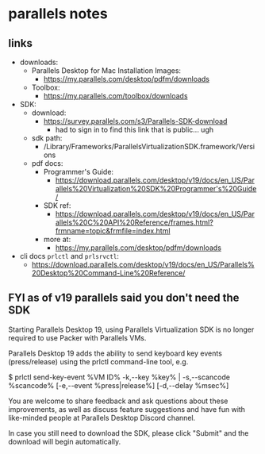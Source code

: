 # parallels notes

## links

- downloads:
  - Parallels Desktop for Mac Installation Images:
    - https://my.parallels.com/desktop/pdfm/downloads
  - Toolbox:
    - https://my.parallels.com/toolbox/downloads
- SDK:
  - download:
    - https://survey.parallels.com/s3/Parallels-SDK-download
      - had to sign in to find this link that is public... ugh
  - sdk path:
    - /Library/Frameworks/ParallelsVirtualizationSDK.framework/Versions
  - pdf docs:
    - Programmer's Guide:
      - https://download.parallels.com/desktop/v19/docs/en_US/Parallels%20Virtualization%20SDK%20Programmer's%20Guide/
    - SDK ref:
      - https://download.parallels.com/desktop/v19/docs/en_US/Parallels%20C%20API%20Reference/frames.html?frmname=topic&frmfile=index.html
    - more at:
      - https://my.parallels.com/desktop/pdfm/downloads
- cli docs `prlctl` and `prlsrvctl`:
  - https://download.parallels.com/desktop/v19/docs/en_US/Parallels%20Desktop%20Command-Line%20Reference/

## FYI as of v19 parallels said you don't need the SDK

Starting Parallels Desktop 19, using Parallels Virtualization SDK is no longer required to use Packer with Parallels VMs.

Parallels Desktop 19 adds the ability to send keyboard key events (press/release) using the prlctl command-line tool, e.g.

$ prlctl send-key-event %VM ID% -k,--key %key% | -s,--scancode %scancode% [-e,--event %press|release%] [-d,--delay %msec%]

You are welcome to share feedback and ask questions about these improvements, as well as discuss feature suggestions and have fun with like-minded people at Parallels Desktop Discord channel.

In case you still need to download the SDK, please click "Submit" and the download will begin automatically.
